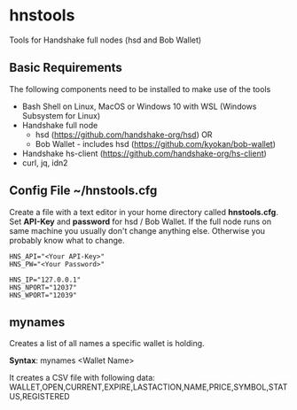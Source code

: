 # hnstools
Tools for Handshake full nodes (hsd and Bob Wallet)

## Basic Requirements
The following components need to be installed to make use of the tools

* Bash Shell on Linux, MacOS or Windows 10 with WSL (Windows Subsystem for Linux) 
* Handshake full node 
  * hsd (https://github.com/handshake-org/hsd) OR
  * Bob Wallet - includes hsd (https://github.com/kyokan/bob-wallet)
* Handshake hs-client (https://github.com/handshake-org/hs-client)
* curl, jq, idn2

## Config File ~/hnstools.cfg

Create a file with a text editor in your home directory called **hnstools.cfg**. Set **API-Key** and **password** for hsd / Bob Wallet. If the full node runs on same machine you usually don't change anything else. Otherwise you probably know what to change.

```
HNS_API="<Your API-Key>"
HNS_PW="<Your Password>"

HNS_IP="127.0.0.1"
HNS_NPORT="12037"
HNS_WPORT="12039"
```


## mynames
Creates a list of all names a specific wallet is holding.

**Syntax**: mynames \<Wallet Name\>
  
It creates a CSV file with following data:
WALLET,OPEN,CURRENT,EXPIRE,LASTACTION,NAME,PRICE,SYMBOL,STATUS,REGISTERED


